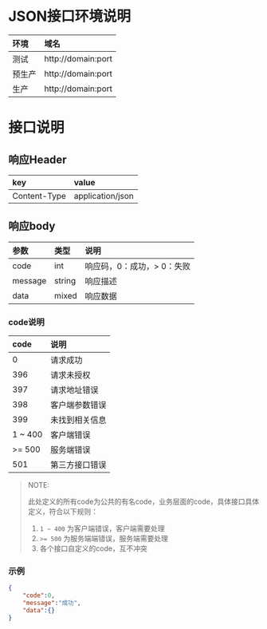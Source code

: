 # JSON接口环境说明

环境|域名
:---|:---
测试|http://domain:port
预生产|http://domain:port
生产|http://domain:port

# 接口说明

## 响应Header
key|value
:---|:---
Content-Type|application/json

## 响应body

参数|类型|说明
:---|:---|:---
code|int|响应码，0：成功，> 0：失败
message|string|响应描述
data|mixed|响应数据

### code说明

code|说明
:--|:--
0|请求成功
396|请求未授权
397|请求地址错误
398|客户端参数错误
399|未找到相关信息
1 ~ 400|客户端错误
\>= 500|服务端错误
501|第三方接口错误

> NOTE:
>
> 此处定义的所有code为公共的有名code，业务层面的code，具体接口具体定义，符合以下规则：
> 1. `1 ~ 400` 为客户端错误，客户端需要处理
> 2. `>= 500` 为服务端端错误，服务端需要处理
> 3. 各个接口自定义的code，互不冲突

### 示例
```json
{
    "code":0,
    "message":"成功",
    "data":{}
}
```